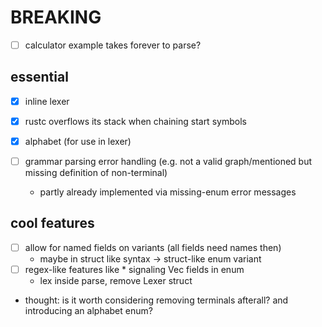 # BREAKING
- [ ] calculator example takes forever to parse?

## essential
- [x] inline lexer 
- [x] rustc overflows its stack when chaining start symbols
- [x] alphabet (for use in lexer)

- [ ] grammar parsing error handling (e.g. not a valid graph/mentioned but missing definition of non-terminal)
  - partly already implemented via missing-enum error messages

## cool features
- [ ] allow for named fields on variants (all fields need names then)
  - maybe in struct like syntax
  -> struct-like enum variant
- [ ] regex-like features like * signaling Vec fields in enum
  - lex inside parse, remove Lexer struct
- thought: is it worth considering removing terminals afterall? and introducing an alphabet enum?